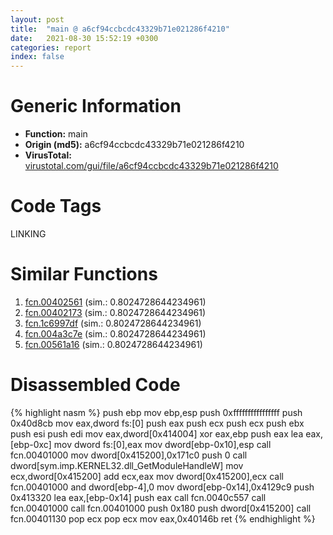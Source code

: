 ```yaml
---
layout: post
title:  "main @ a6cf94ccbcdc43329b71e021286f4210"
date:   2021-08-30 15:52:19 +0300
categories: report
index: false
---
```


# Generic Information
- **Function:** main
- **Origin (md5):** a6cf94ccbcdc43329b71e021286f4210
- **VirusTotal:** [virustotal.com/gui/file/a6cf94ccbcdc43329b71e021286f4210][virustotal_ref]

# Code Tags
<span class="tag" id="LINKING">LINKING</span>


# Similar Functions

1. [fcn.00402561][similar_1_ref] (sim.: 0.8024728644234961)
2. [fcn.00402173][similar_2_ref] (sim.: 0.8024728644234961)
3. [fcn.1c6997df][similar_3_ref] (sim.: 0.8024728644234961)
4. [fcn.004a3c7e][similar_4_ref] (sim.: 0.8024728644234961)
5. [fcn.00561a16][similar_5_ref] (sim.: 0.8024728644234961)


# Disassembled Code

{% highlight nasm %}
push ebp
mov ebp,esp
push 0xffffffffffffffff
push 0x40d8cb
mov eax,dword fs:[0]
push eax
push ecx
push ecx
push ebx
push esi
push edi
mov eax,dword[0x414004]
xor eax,ebp
push eax
lea eax,[ebp-0xc]
mov dword fs:[0],eax
mov dword[ebp-0x10],esp
call fcn.00401000
mov dword[0x415200],0x171c0
push 0
call dword[sym.imp.KERNEL32.dll_GetModuleHandleW]
mov ecx,dword[0x415200]
add ecx,eax
mov dword[0x415200],ecx
call fcn.00401000
and dword[ebp-4],0
mov dword[ebp-0x14],0x4129c9
push 0x413320
lea eax,[ebp-0x14]
push eax
call fcn.0040c557
call fcn.00401000
call fcn.00401000
push 0x180
push dword[0x415200]
call fcn.00401130
pop ecx
pop ecx
mov eax,0x40146b
ret
{% endhighlight %}


[similar_1_ref]: /report/fcn.00402561@faca7110288761a0f664158c1f6c3986
[similar_2_ref]: /report/fcn.00402173@1c48774da6a3dd4bf3ea41716a332c61
[similar_3_ref]: /report/fcn.1c6997df@2d079ba83dda3113f0607d58292b7a26
[similar_4_ref]: /report/fcn.004a3c7e@3e981d1767f44f5fe2446a49ffe52f4e
[similar_5_ref]: /report/fcn.00561a16@7453c96a6fbd42ec690b8deb53eafcba
[virustotal_ref]: https://www.virustotal.com/gui/file/a6cf94ccbcdc43329b71e021286f4210